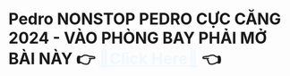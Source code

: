 <h1>Pedro NONSTOP PEDRO CỰC CĂNG 2024 - VÀO PHÒNG BAY PHẢI MỞ BÀI NÀY 👉 <a style="color: aliceblue;" href="https://pen5w5gu.github.io/pedro/">🎵Click Here🎵</a> 👈</h1>
